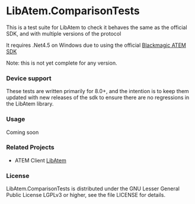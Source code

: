 # LibAtem.ComparisonTests

This is a test suite for LibAtem to check it behaves the same as the official SDK, and with multiple versions of the protocol

It requires .Net4.5 on Windows due to using the official [Blackmagic ATEM SDK](https://www.blackmagicdesign.com/support/family/atem-live-production-switchers)

Note: this is not yet complete for any version.

### Device support
These tests are written primarily for 8.0+, and the intention is to keep them updated with new releases of the sdk to ensure there are no regressions in the LibAtem library.

### Usage
Coming soon

### Related Projects
* ATEM Client [LibAtem](https://github.com/LibAtem/LibAtem)

### License

LibAtem.ComparisonTests is distributed under the GNU Lesser General Public License LGPLv3 or higher, see the file LICENSE for details.


